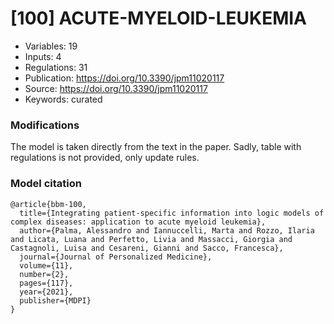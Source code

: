 # \[100\] ACUTE-MYELOID-LEUKEMIA

 - Variables: 19
 - Inputs: 4
 - Regulations: 31
 - Publication: https://doi.org/10.3390/jpm11020117
 - Source: https://doi.org/10.3390/jpm11020117
 - Keywords: curated


### Modifications

The model is taken directly from the text in the paper. Sadly, table with regulations is not provided, only update rules.

### Model citation

```
@article{bbm-100,
  title={Integrating patient-specific information into logic models of complex diseases: application to acute myeloid leukemia},
  author={Palma, Alessandro and Iannuccelli, Marta and Rozzo, Ilaria and Licata, Luana and Perfetto, Livia and Massacci, Giorgia and Castagnoli, Luisa and Cesareni, Gianni and Sacco, Francesca},
  journal={Journal of Personalized Medicine},
  volume={11},
  number={2},
  pages={117},
  year={2021},
  publisher={MDPI}
}
```

